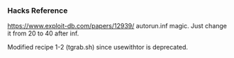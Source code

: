 ### Hacks Reference

https://www.exploit-db.com/papers/12939/ autorun.inf magic. Just change it from 20 to 40 after inf.

Modified recipe 1-2 (tgrab.sh) since usewithtor is deprecated.
